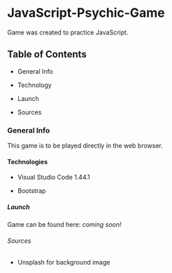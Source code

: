 # JavaScript-Psychic-Game

Game was created to practice JavaScript. 

## Table of Contents

* General Info

* Technology

* Launch

* Sources

### General Info

This game is to be played directly in the web browser. 





#### Technologies

* Visual Studio Code 1.44.1

* Bootstrap

##### Launch

Game can be found here: *coming soon!*

###### Sources

* Unsplash for background image
